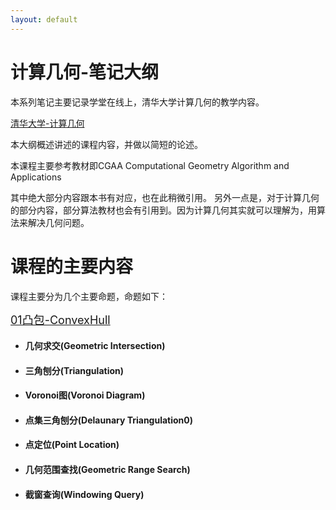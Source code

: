 ```yaml
---
layout: default
---
```



# 计算几何-笔记大纲

本系列笔记主要记录学堂在线上，清华大学计算几何的教学内容。

[清华大学-计算几何](https://www.xuetangx.com/course/THU08091000327/16906681?channel=i.area.manual_search)

本大纲概述讲述的课程内容，并做以简短的论述。

本课程主要参考教材即CGAA
Computational Geometry Algorithm and Applications

其中绝大部分内容跟本书有对应，也在此稍微引用。
另外一点是，对于计算几何的部分内容，部分算法教材也会有引用到。因为计算几何其实就可以理解为，用算法来解决几何问题。


# 课程的主要内容

课程主要分为几个主要命题，命题如下：

[<font size=4>01凸包-ConvexHull</font>](./01凸包-ConvexHull.md)

* #### 几何求交(Geometric Intersection)
* #### 三角刨分(Triangulation)
* #### Voronoi图(Voronoi Diagram)
* #### 点集三角刨分(Delaunary Triangulation0)
* #### 点定位(Point Location)
* #### 几何范围查找(Geometric Range Search)
* #### 截窗查询(Windowing Query)




